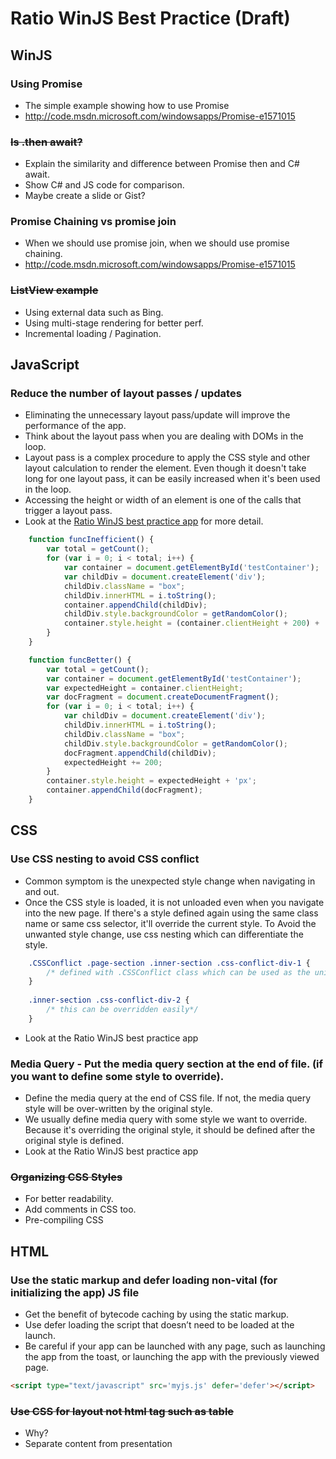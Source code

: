 Ratio WinJS Best Practice (Draft)
=================================

WinJS
-----

### Using Promise
* The simple example showing how to use Promise
* http://code.msdn.microsoft.com/windowsapps/Promise-e1571015

### ~~Is .then await?~~
* Explain the similarity and difference between Promise then and C# await.
* Show C# and JS code for comparison.
* Maybe create a slide or Gist?

### Promise Chaining vs promise join
* When we should use promise join, when we should use promise chaining.
* http://code.msdn.microsoft.com/windowsapps/Promise-e1571015

### ~~ListView example~~
* Using external data such as Bing.
* Using multi-stage rendering for better perf.
* Incremental loading / Pagination.


JavaScript
----------

### Reduce the number of layout passes / updates
* Eliminating the unnecessary layout pass/update will improve the performance of the app.
* Think about the layout pass when you are dealing with DOMs in the loop.
* Layout pass is a complex procedure to apply the CSS style and other layout calculation to render the element. Even though it doesn't take long for one layout pass, it can be easily increased when it's been used in the loop.
* Accessing the height or width of an element is one of the calls that trigger a layout pass.
* Look at the [Ratio WinJS best practice app](../master/pages/windows/WinJSBestPractice) for more detail.
```JavaScript
    function funcInefficient() {
        var total = getCount();
        for (var i = 0; i < total; i++) {
            var container = document.getElementById('testContainer');
            var childDiv = document.createElement('div');
            childDiv.className = "box";
            childDiv.innerHTML = i.toString();
            container.appendChild(childDiv);
            childDiv.style.backgroundColor = getRandomColor();
            container.style.height = (container.clientHeight + 200) + 'px';
        }
    }

    function funcBetter() {
        var total = getCount();
        var container = document.getElementById('testContainer');
        var expectedHeight = container.clientHeight;
        var docFragment = document.createDocumentFragment();
        for (var i = 0; i < total; i++) {
            var childDiv = document.createElement('div');
            childDiv.innerHTML = i.toString();
            childDiv.className = "box";
            childDiv.style.backgroundColor = getRandomColor();
            docFragment.appendChild(childDiv);
            expectedHeight += 200;
        }
        container.style.height = expectedHeight + 'px';
        container.appendChild(docFragment);
    }
```

CSS
---

### Use CSS nesting to avoid CSS conflict
* Common symptom is the unexpected style change when navigating in and out.
* Once the CSS style is loaded, it is not unloaded even when you navigate into the new page. If there's a style defined again using the same class name or same css selector, it'll override the current style. To Avoid the unwanted style change, use css nesting which can differentiate the style.
```CSS
	.CSSConflict .page-section .inner-section .css-conflict-div-1 {
		/* defined with .CSSConflict class which can be used as the unique identifier */
	}
	
	.inner-section .css-conflict-div-2 {
		/* this can be overridden easily*/
	}

```
* Look at the Ratio WinJS best practice app

### Media Query - Put the media query section at the end of file. (if you want to define some style to override).
* Define the media query at the end of CSS file. If not, the media query style will be over-written by the original style.
* We usually define media query with some style we want to override. Because it's overriding the original style, it should be defined after the original style is defined.
* Look at the Ratio WinJS best practice app


### ~~Organizing CSS Styles~~
* For better readability.
* Add comments in CSS too.
* Pre-compiling CSS

HTML
----
### Use the static markup and defer loading non-vital (for initializing the app) JS file
* Get the benefit of bytecode caching by using the static markup.
* Use defer loading the script that doesn’t need to be loaded at the launch. 
* Be careful if your app can be launched with any page, such as launching the app from the toast, or launching the app with the previously viewed page.

```HTML
<script type="text/javascript" src='myjs.js' defer='defer'></script>

```

### ~~Use CSS for layout not html tag such as table~~
* Why?
* Separate content from presentation

